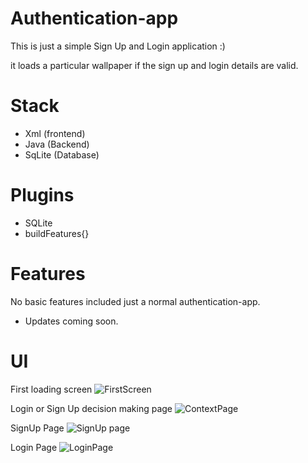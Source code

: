# Authentication-app
This is just a simple Sign Up and Login application :)

it loads a particular wallpaper if the sign up and login details are valid.

# Stack
* Xml (frontend)
* Java (Backend)
* SqLite (Database)

# Plugins
* SQLite
* buildFeatures{}

# Features
No basic features included just a normal authentication-app.
* Updates coming soon.

# UI
First loading screen
![FirstScreen](https://user-images.githubusercontent.com/107740351/218334452-8294b87c-d5cf-4a96-85d7-4cc96e77ec37.png)

Login or Sign Up decision making page
![ContextPage](https://user-images.githubusercontent.com/107740351/218334502-2f6e5957-a93d-4f86-9650-526db41b1c4f.png)

SignUp Page
![SignUp page](https://user-images.githubusercontent.com/107740351/218334541-f1a23f6c-a665-4334-a593-b1e572fbb6c6.png)

Login Page
![LoginPage](https://user-images.githubusercontent.com/107740351/218334591-86f6e303-a3dd-4757-8b20-92ec3c991bd0.png)


